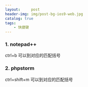 ```yaml
---
layout:     post
header-img: img/post-bg-ios9-web.jpg
catalog: true
tags:
    - 快捷键
---
```


### 1. notepad++
ctrl+b 可以到对应的匹配括号

### 2. phpstorm
ctrl+shift+m 可以到对应的匹配括号



